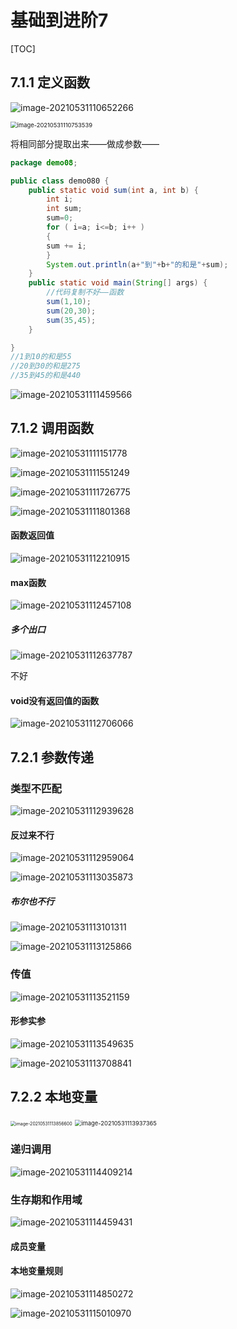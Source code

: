 # 基础到进阶7

[TOC]

## 7.1.1 定义函数

![image-20210531110652266](基础到进阶7.assets/image-20210531110652266.png)

<img src="基础到进阶7.assets/image-20210531110753539.png" alt="image-20210531110753539" style="zoom:67%;" />

将相同部分提取出来——做成参数——

```java
package demo08;

public class demo080 {
	public static void sum(int a, int b) {
		int i;
		int sum;
		sum=0;
		for ( i=a; i<=b; i++ )
		{
		sum += i;
		}
		System.out.println(a+"到"+b+"的和是"+sum);
	}
	public static void main(String[] args) {
		//代码复制不好——函数
		sum(1,10);
		sum(20,30);
		sum(35,45);
	}

}
//1到10的和是55
//20到30的和是275
//35到45的和是440
```

![image-20210531111459566](基础到进阶7.assets/image-20210531111459566.png)

## 7.1.2 调用函数

![image-20210531111151778](基础到进阶7.assets/image-20210531111151778.png)

![image-20210531111551249](基础到进阶7.assets/image-20210531111551249.png)

![image-20210531111726775](基础到进阶7.assets/image-20210531111726775.png)

![image-20210531111801368](基础到进阶7.assets/image-20210531111801368.png)

#### 函数返回值

![image-20210531112210915](基础到进阶7.assets/image-20210531112210915.png)

#### max函数

![image-20210531112457108](基础到进阶7.assets/image-20210531112457108.png)

##### 多个出口

![image-20210531112637787](基础到进阶7.assets/image-20210531112637787.png)

不好

#### void没有返回值的函数

![image-20210531112706066](基础到进阶7.assets/image-20210531112706066.png)



## 7.2.1 参数传递

### 类型不匹配

![image-20210531112939628](基础到进阶7.assets/image-20210531112939628.png)

#### 反过来不行

![image-20210531112959064](基础到进阶7.assets/image-20210531112959064.png)

![image-20210531113035873](基础到进阶7.assets/image-20210531113035873.png)

##### 布尔也不行

![image-20210531113101311](基础到进阶7.assets/image-20210531113101311.png)

![image-20210531113125866](基础到进阶7.assets/image-20210531113125866.png)

### 传值

![image-20210531113521159](基础到进阶7.assets/image-20210531113521159.png)

#### 形参实参

![image-20210531113549635](基础到进阶7.assets/image-20210531113549635.png)

![image-20210531113708841](基础到进阶7.assets/image-20210531113708841.png)



## 7.2.2 本地变量

<img src="基础到进阶7.assets/image-20210531113856600.png" alt="image-20210531113856600" style="zoom:50%;" />

<img src="基础到进阶7.assets/image-20210531113937365.png" alt="image-20210531113937365" style="zoom:67%;" />

### 递归调用

![image-20210531114409214](基础到进阶7.assets/image-20210531114409214.png)

### 生存期和作用域

![image-20210531114459431](基础到进阶7.assets/image-20210531114459431.png)

#### 成员变量

#### 本地变量规则

![image-20210531114850272](基础到进阶7.assets/image-20210531114850272.png)

![image-20210531115010970](基础到进阶7.assets/image-20210531115010970.png)



